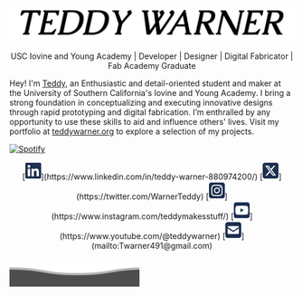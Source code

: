 <br>

<img alt="TeddyWarner" src="https://github.com/Twarner491/Twarner491/blob/main/assets/loader.gif" />

<p align="center">
USC Iovine and Young Academy | Developer | Designer | Digital Fabricator | Fab Academy Graduate
  
Hey! I'm <a href="https://teddywarner.org/about-me/about">Teddy</a>, an Enthusiastic and detail-oriented student and maker at the University of Southern California's Iovine and Young Academy. I bring a strong foundation in conceptualizing and executing innovative designs through rapid prototyping and digital fabrication. I’m enthralled by any opportunity to use these skills to aid and influence others' lives. Visit my portfolio at <a href="https://teddywarner.org">teddywarner.org</a> to explore a selection of my projects.

</p>

[![Spotify](https://novatorem-oqoqm52ci-twarner491.vercel.app/api/spotify)](https://open.spotify.com/user/mskz5e4dyzv4cb4kkn73iipq0?si=5eba25ddc4f74313)

<p align="center">
  [<img src="https://raw.githubusercontent.com/Twarner491/Twarner491/main/assets/icons/linkedin.svg" />](https://www.linkedin.com/in/teddy-warner-880974200/)
  [<img src="https://raw.githubusercontent.com/Twarner491/Twarner491/main/assets/icons/square-x-twitter.svg" />](https://twitter.com/WarnerTeddy)
  [<img src="https://raw.githubusercontent.com/Twarner491/Twarner491/main/assets/icons/square-instagram.svg" />](https://www.instagram.com/teddymakesstuff/)
  [<img src="https://raw.githubusercontent.com/Twarner491/Twarner491/main/assets/icons/square-youtube.svg" />](https://www.youtube.com/@teddywarner)
  [<img src="https://raw.githubusercontent.com/Twarner491/Twarner491/main/assets/icons/square-envelope-solid.svg" />](mailto:Twarner491@gmail.com)

</p>

![](https://raw.githubusercontent.com/Twarner491/Twarner491/main/assets/bottom_header.svg)
<br>
</p>

